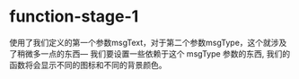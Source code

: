 # function-stage-1
   使用了我们定义的第一个参数msgText，对于第二个参数msgType，这个就涉及了稍微多一点的东西— 我们要设置一些依赖于这个 msgType 参数的东西, 我们的函数将会显示不同的图标和不同的背景颜色。
